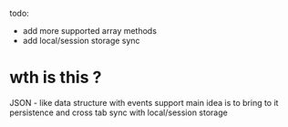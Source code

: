 todo:
- add more supported array methods
- add local/session storage sync

# wth is this ?
JSON - like data structure with events support 
main idea is to bring to it persistence and cross tab sync with local/session storage